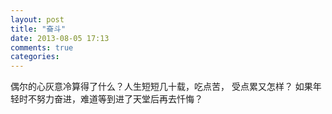 ```yaml
---
layout: post
title: "奋斗"
date: 2013-08-05 17:13
comments: true
categories: 
---
```

偶尔的心灰意冷算得了什么？人生短短几十载，吃点苦， 受点累又怎样？ 如果年轻时不努力奋进，难道等到进了天堂后再去忏悔？